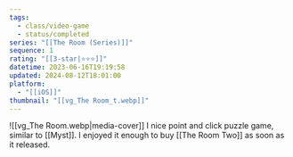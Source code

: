 ```yaml
---
tags:
  - class/video-game
  - status/completed
series: "[[The Room (Series)]]"
sequence: 1
rating: "[[3-star|⭐️⭐️⭐️]]"
datetime: 2023-06-16T19:19:58
updated: 2024-08-12T18:01:00
platform:
  - "[[iOS]]"
thumbnail: "[[vg_The Room_t.webp]]"
---
```

![[vg_The Room.webp|media-cover]]
I nice point and click puzzle game, similar to [[Myst]]. I enjoyed it enough to buy [[The Room Two]] as soon as it released.